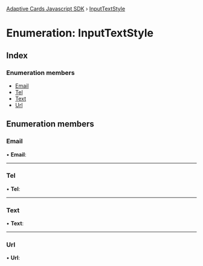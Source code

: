 [Adaptive Cards Javascript SDK](../README.md) › [InputTextStyle](inputtextstyle.md)

# Enumeration: InputTextStyle

## Index

### Enumeration members

* [Email](inputtextstyle.md#email)
* [Tel](inputtextstyle.md#tel)
* [Text](inputtextstyle.md#text)
* [Url](inputtextstyle.md#url)

## Enumeration members

###  Email

• **Email**:

___

###  Tel

• **Tel**:

___

###  Text

• **Text**:

___

###  Url

• **Url**:
